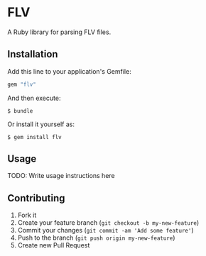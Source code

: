 # FLV

A Ruby library for parsing FLV files.

## Installation

Add this line to your application's Gemfile:

```ruby
gem "flv"
```

And then execute:

```shell
$ bundle
```

Or install it yourself as:

```shell
$ gem install flv
```

## Usage

TODO: Write usage instructions here

## Contributing

1. Fork it
2. Create your feature branch (`git checkout -b my-new-feature`)
3. Commit your changes (`git commit -am 'Add some feature'`)
4. Push to the branch (`git push origin my-new-feature`)
5. Create new Pull Request
